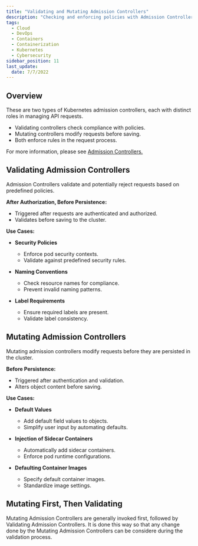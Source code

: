 ```yaml
---
title: "Validating and Mutating Admission Controllers"
description: "Checking and enforcing policies with Admission Controllers"
tags:
  - Cloud
  - DevOps
  - Containers
  - Containerization
  - Kubernetes
  - Cybersecurity
sidebar_position: 11
last_update:
  date: 7/7/2022
---
```



## Overview  

These are two types of Kubernetes admission controllers, each with distinct roles in managing API requests.  

- Validating controllers check compliance with policies.  
- Mutating controllers modify requests before saving.  
- Both enforce rules in the request process.  

For more information, please see [Admission Controllers.](/docs/015-Containerization/033-Microservice-Vulnerabilities/010-Admission-Controllers.md)

## Validating Admission Controllers  

Admission Controllers validate and potentially reject requests based on predefined policies.  

**After Authorization, Before Persistence:**  

  - Triggered after requests are authenticated and authorized.  
  - Validates before saving to the cluster.  

**Use Cases:**  

- **Security Policies**  
  - Enforce pod security contexts.  
  - Validate against predefined security rules.  

- **Naming Conventions**  
  - Check resource names for compliance.  
  - Prevent invalid naming patterns.  

- **Label Requirements**  
  - Ensure required labels are present.  
  - Validate label consistency.  

## Mutating Admission Controllers  

Mutating admission controllers modify requests before they are persisted in the cluster.  

**Before Persistence:**  

  - Triggered after authentication and validation.  
  - Alters object content before saving.  

**Use Cases:**  

- **Default Values**  
  - Add default field values to objects.  
  - Simplify user input by automating defaults.  

- **Injection of Sidecar Containers**  
  - Automatically add sidecar containers.  
  - Enforce pod runtime configurations.  

- **Defaulting Container Images**  
  - Specify default container images.  
  - Standardize image settings.  

## Mutating First, Then Validating  

Mutating Admission Controllers are generally invoked first, followed by Validating Admission Controllers. It is done this way so that any change done by the Mutating Admission Controllers can be considere during the validation process.

